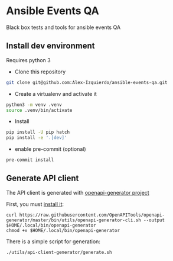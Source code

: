 # Ansible Events QA

Black box tests and tools for ansible events QA

## Install dev environment

Requires python 3

- Clone this repository

```sh
git clone git@github.com:Alex-Izquierdo/ansible-events-qa.git
```

- Create a virtualenv and activate it

```sh
python3 -m venv .venv
source .venv/bin/activate
```

- Install

```sh
pip install -U pip hatch
pip install -e '.[dev]'
```

- enable pre-commit (optional)

```sh
pre-commit install
```

## Generate API client

The API client is generated with [openapi-generator project](https://openapi-generator.tech/)

First, you must [install it](https://github.com/OpenAPITools/openapi-generator#1---installation):

```
curl https://raw.githubusercontent.com/OpenAPITools/openapi-generator/master/bin/utils/openapi-generator-cli.sh --output $HOME/.local/bin/openapi-generator
chmod +x $HOME/.local/bin/openapi-generator
```

There is a simple script for generation:

```
./utils/api-client-generator/generate.sh
```
